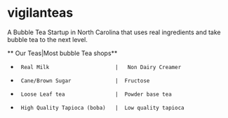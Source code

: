 # vigilanteas
A Bubble Tea Startup in North Carolina that uses real ingredients and take bubble tea to the next level.

**                           Our Teas|Most bubble Tea shops**
-      Real Milk                     |   Non Dairy Creamer
-      Cane/Brown Sugar              |  Fructose
-      Loose Leaf tea                |  Powder base tea
-      High Quality Tapioca (boba)   |  Low quality tapioca
